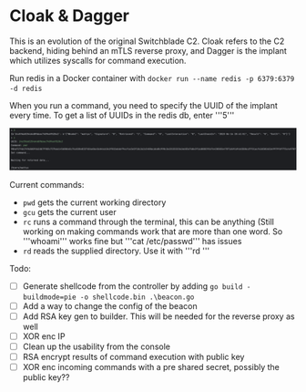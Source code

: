 # Cloak & Dagger

This is an evolution of the original Switchblade C2. Cloak refers to the C2 backend, hiding behind an mTLS reverse proxy, and Dagger is the implant which utilizes syscalls for command execution.

Run redis in a Docker container with ```docker run --name redis -p 6379:6379 -d redis```

When you run a command, you need to specify the UUID of the implant every time. To get a list of UUIDs in the redis db, enter '''5'''

![example](/img/guide/example.png)

Current commands:
- ```pwd``` gets the current working directory
- ```gcu``` gets the current user
- ```rc``` runs a command through the terminal, this can be anything (Still working on making commands work that are more than one word. So '''whoami''' works fine but '''cat /etc/passwd''' has issues
- ```rd``` reads the supplied directory. Use it with '''rd <directory path>'''


Todo: 

- [ ] Generate shellcode from the controller by adding ```go build -buildmode=pie -o shellcode.bin .\beacon.go```
- [ ] Add a way to change the config of the beacon
- [ ] Add RSA key gen to builder. This will be needed for the reverse proxy as well
- [ ] XOR enc IP
- [ ] Clean up the usability from the console
- [ ] RSA encrypt results of command execution with public key
- [ ] XOR enc incoming commands with a pre shared secret, possibly the public key??

